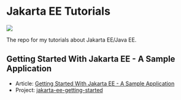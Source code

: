 # Jakarta EE Tutorials

![](https://github.com/ThomasVitale/jakarta-ee-tutorials/workflows/Jakarta%20CI/badge.svg)

The repo for my tutorials about Jakarta EE/Java EE.

## Getting Started With Jakarta EE - A Sample Application

* Article: [Getting Started With Jakarta EE - A Sample Application](https://www.thomasvitale.com/getting-started-jakarta-ee-first-look/)
* Project: [jakarta-ee-getting-started](https://github.com/ThomasVitale/jakarta-ee-tutorials/tree/master/jakarta-ee-getting-started)